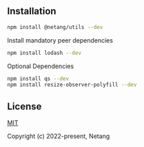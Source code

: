 ## Installation

```bash
npm install @netang/utils --dev
```

Install mandatory peer dependencies
```bash
npm install lodash --dev
```

Optional Dependencies
```bash
npm install qs --dev
npm install resize-observer-polyfill --dev
```

## License

[MIT](https://opensource.org/licenses/MIT)

Copyright (c) 2022-present, Netang
